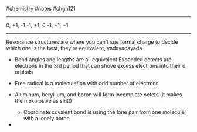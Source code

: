 #chemistry #notes #chgn121




---
0, +1, -1 
-1, +1, 0
-1, +1, +1

---
Resonance structures are where you can't sue formal charge to decide which one is the best, they're equivalent, yadayadayada


- Bond angles and lengths are all equivalent
Expanded octects are electrons in the 3rd period that can shove excess electrons into their d orbitals

- Free radical is a molecule/ion with odd number of electrons 
- Aluminum, beryllium, and boron will form incomplete octets (it makes them explosive as shit!)
	- Coordinate covalent bond is using the lone pair from one molecule with a lonely boron
- 
